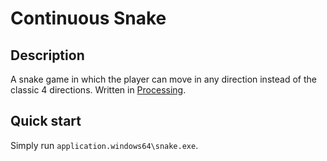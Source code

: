 # Continuous Snake

## Description
A snake game in which the player can move in any direction instead of the classic 4 directions. Written in [Processing](https://processing.org/).

## Quick start
Simply run `application.windows64\snake.exe`.
